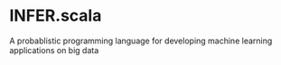# INFER.scala
A probablistic programming language for developing machine learning applications on big data
